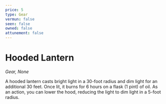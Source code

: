 ```yaml
---
price: 5
type: Gear
vermun: false
seen: false
owned: false
attunement: false
---
```

# Hooded Lantern

*Gear, None*

A hooded lantern casts bright light in a 30-foot radius and dim light for an additional 30 feet. Once lit, it burns for 6 hours on a flask (1 pint) of oil. As an action, you can lower the hood, reducing the light to dim light in a 5-foot radius.